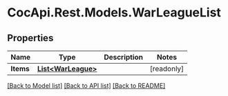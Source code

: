 # CocApi.Rest.Models.WarLeagueList

## Properties

Name | Type | Description | Notes
------------ | ------------- | ------------- | -------------
**Items** | [**List&lt;WarLeague&gt;**](WarLeague.md) |  | [readonly] 

[[Back to Model list]](../../README.md#documentation-for-models) [[Back to API list]](../../README.md#documentation-for-api-endpoints) [[Back to README]](../../README.md)


